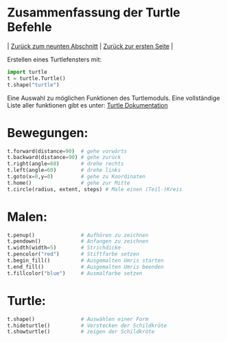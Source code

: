 # Zusammenfassung der Turtle Befehle

| [Zurück zum neunten Abschnitt](09Sterne.md) | [Zurück zur ersten Seite](README.md) |

Erstellen eines Turtlefensters mit:

```python
import turtle
t = turtle.Turtle()
t.shape("turtle")
```

Eine Auswahl zu möglichen Funktionen des Turtlemoduls. Eine vollständige Liste aller funktionen gibt es unter:
[Turtle Dokumentation](https://docs.python.org/3.6/library/turtle.html)

# Bewegungen:

```python
t.forward(distance=90)  # gehe vorwärts
t.backward(distance=90) # gehe zurück
t.right(angle=60)       # drehe rechts
t.left(angle=60)        # drehe links
t.goto(x=0,y=0)         # gehe zu Koordinaten
t.home()                # gehe zur Mitte
t.circle(radius, extent, steps) # Male einen (Teil-)Kreis
```

# Malen:

```python
t.penup()               # Aufhören zu zeichnen
t.pendown()             # Anfangen zu zeichnen
t.width(width=5)        # Strichdicke
t.pencolor("red")       # Stiftfarbe setzen
t.begin_fill()          # Ausgemalten Umris starten
t.end_fill()            # Ausgemalten Umris beenden
t.fillcolor("blue")     # Ausmalfarbe setzen
```

# Turtle:
```python
t.shape()               # Auswählen einer Form
t.hideturtle()          # Verstecken der Schildkröte
t.showturtle()          # zeigen der Schildkröte
```


